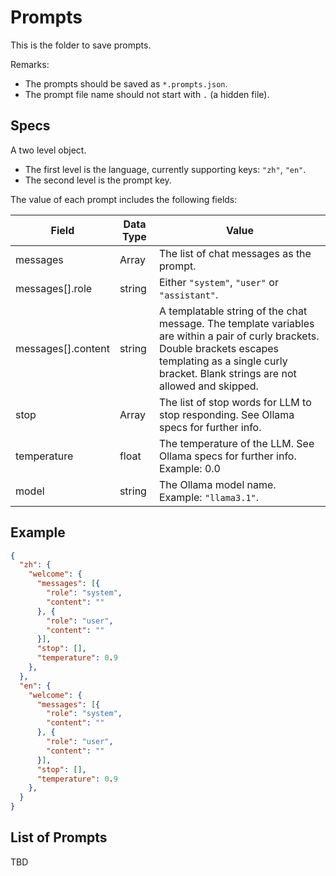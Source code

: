 # Prompts

This is the folder to save prompts.

Remarks:
- The prompts should be saved as `*.prompts.json`.
- The prompt file name should not start with `.` (a hidden file).

## Specs

A two level object.
- The first level is the language, currently supporting keys: `"zh"`, `"en"`.
- The second level is the prompt key.

The value of each prompt includes the following fields:

| Field | Data Type | Value |
|---|---|---|
| messages | Array<IChatMessage> | The list of chat messages as the prompt. |
| messages[].role | string | Either `"system"`, `"user"` or `"assistant"`. |
| messages[].content | string | A templatable string of the chat message. The template variables are within a pair of curly brackets. Double brackets escapes templating as a single curly bracket. Blank strings are not allowed and skipped. |
| stop | Array<string> | The list of stop words for LLM to stop responding. See Ollama specs for further info. |
| temperature | float | The temperature of the LLM. See Ollama specs for further info. Example: 0.0 |
| model | string | The Ollama model name. Example: `"llama3.1"`. |

## Example
```json
{
  "zh": {
    "welcome": {
      "messages": [{
        "role": "system",
        "content": ""
      }, {
        "role": "user",
        "content": ""
      }],
      "stop": [],
      "temperature": 0.9
    },
  },
  "en": {
    "welcome": {
      "messages": [{
        "role": "system",
        "content": ""
      }, {
        "role": "user",
        "content": ""
      }],
      "stop": [],
      "temperature": 0.9
    },
  }
}
```

## List of Prompts

TBD